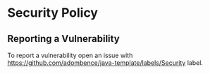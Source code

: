 # Security Policy


## Reporting a Vulnerability

To report a vulnerability open an issue with https://github.com/adombence/java-template/labels/Security label.
